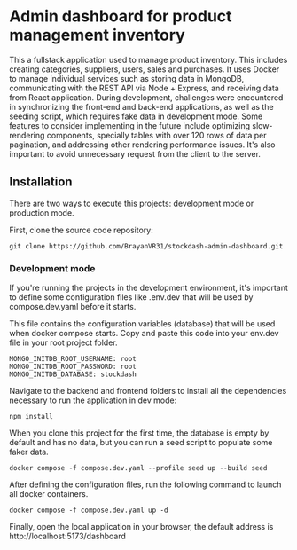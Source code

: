 # Admin dashboard for product management inventory

This a fullstack application used to manage product inventory. This includes creating categories, suppliers, users, sales and purchases. It uses Docker to manage individual services such as storing data in MongoDB, communicating with the REST API via Node + Express, and receiving data from React application. During development, challenges were encountered in synchronizing the front-end and back-end applications, as well as the seeding script, which requires fake data in development mode. Some features to consider implementing in the future include optimizing slow-rendering components, specially tables with over 120 rows of data per pagination, and addressing other rendering performance issues. It's also important to avoid unnecessary request from the client to the server.

## Installation

There are two ways to execute this projects: development mode or production mode.

First, clone the source code repository:

```
git clone https://github.com/BrayanVR31/stockdash-admin-dashboard.git
```

### Development mode

If you're running the projects in the development environment, it's important to define some configuration files like .env.dev that will be used by compose.dev.yaml before it starts.

This file contains the configuration variables (database) that will be used when docker compose starts. Copy and paste this code into your env.dev file in your root project folder.

```
MONGO_INITDB_ROOT_USERNAME: root
MONGO_INITDB_ROOT_PASSWORD: root
MONGO_INITDB_DATABASE: stockdash
```

Navigate to the backend and frontend folders to install all the dependencies necessary to run the application in dev mode:

```
npm install
```

When you clone this project for the first time, the database is empty by default and has no data, but you can run a seed script to populate some faker data.

```
docker compose -f compose.dev.yaml --profile seed up --build seed
```

After defining the configuration files, run the following command to launch all docker containers.

```
docker compose -f compose.dev.yaml up -d
```

Finally, open the local application in your browser, the default address is http://localhost:5173/dashboard
